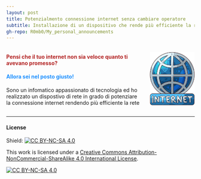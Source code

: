```yaml
---
layout: post
title: Potenzialmento connessione internet senza cambiare operatore
subtitle: Installazione di un dispositivo che rende più efficiente la rete
gh-repo: R0mb0/My_personal_announcements
---
```


<div style="display: flex; align-items: center; gap: 20px;">

 <span>
    <h4 style="color: FireBrick;"> Pensi che il tuo internet non sia veloce quanto ti avevano promesso? </h4>
    <h4 style="color: DodgerBlue;"> Allora sei nel posto giusto! </h4>
     <p>Sono un infomatico appassionato di tecnologia ed ho realizzato un dispostivo di rete in grado di potenziare la connessione internet rendendo più efficiente la rete</p>

  </span>

  <img src="https://github.com/R0mb0/My_personal_announcements/blob/main/Buisness_cards/Internet/internet.png?raw=true" style="width: 70%; min-width: 120px; max-width: 240px;">

</div>

___

#### License
Shield: [![CC BY-NC-SA 4.0][cc-by-nc-sa-shield]][cc-by-nc-sa]

This work is licensed under a
[Creative Commons Attribution-NonCommercial-ShareAlike 4.0 International License][cc-by-nc-sa].

[![CC BY-NC-SA 4.0][cc-by-nc-sa-image]][cc-by-nc-sa]

[cc-by-nc-sa]: http://creativecommons.org/licenses/by-nc-sa/4.0/
[cc-by-nc-sa-image]: https://licensebuttons.net/l/by-nc-sa/4.0/88x31.png
[cc-by-nc-sa-shield]: https://img.shields.io/badge/License-CC%20BY--NC--SA%204.0-lightgrey.svg
